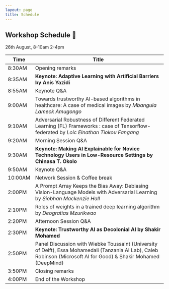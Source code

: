 ```yaml
---
layout: page
title: Schedule
---
```


## Workshop Schedule 📯

26th August, 8-10am 2-4pm

| Time | Title             |
|------|-------------------|
| 8:30AM     | Opening remarks        |
| 8:35AM     | **Keynote: Adaptive Learning with Artificial Barriers by Anis Yazidi**  |
| 8:55AM     | Keynote Q&A |
| 9:00AM     | Towards trustworthy AI-based algorithms in healthcare: A case of medical images by *Mbangula Lameck Amugongo*  |
| 9:10AM     | Adversarial Robustness of Different Federated Learning (FL) Frameworks : case of Tensorflow-federated by *Loic Elnathan Tiokou Fangang*   |
| 9:20AM     | Morning Session Q&A   |
| 9:30AM     | **Keynote: Making AI Explainable for Novice Technology Users in Low-Resource Settings by Chinasa T. Okolo** |
| 9:50AM     | Keynote Q&A |
| 10:00AM     | Network Session & Coffee break      |
|  2:00PM    | A Prompt Array Keeps the Bias Away: Debiasing Vision-Language Models with Adversarial Learning by *Siobhan Mackenzie Hall*   |
|  2:10PM    | Roles of weights in a trained deep learning algorithm by *Deogratias Mzurikwao*  |
| 2:20PM     | Afternoon Session Q&A   |
|  2:30PM   | **Keynote: Trustworthy AI as Decolonial AI by Shakir Mohamed**         |
|   2:50PM  | Panel Discussion with Wiebke Toussaint (University of Delft), Essa Mohamedali (Tanzania AI Lab), Caleb Robinson (Microsoft AI for Good) &  Shakir Mohamed (DeepMind)|
|   3:50PM  | Closing remarks  |
|   4:00PM  | End of the Workshop  |
